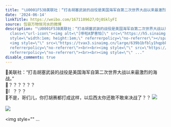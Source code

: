 ```yaml
---
title: "\U0001F53B美联社：“打击胡塞武装的战役是美国海军自第二次世界大战以来最激烈的海战。”\U0001F53B？？？？？？\U0001F53B[哆啦A梦害怕]？？？\U0001F53B不是，哥们儿，你打胡赛都打成..."
date: '2024-06-14'
linkTitle: https://weibo.com/1671109627/Oj0SklyFI
source: 包容万物恒河水的微博
description: "\U0001F53B美联社：“打击胡塞武装的战役是美国海军自第二次世界大战以来最激烈的海战。”<br>\U0001F53B？？？？？？<br>\U0001F53B<span
  class=\"url-icon\"><img alt=\"[哆啦A梦害怕]\" src=\"https://h5.sinaimg.cn/m/emoticon/icon/doraemon/dr_03haipa-32e9b53caf.png\"
  style=\"width:1em; height:1em;\" referrerpolicy=\"no-referrer\"></span>？？？<br>\U0001F53B不是，哥们儿，你打胡赛都打成这样，以后西太你还敢不敢来决战了？？
  <img style=\"\" src=\"https://tvax3.sinaimg.cn/large/639b1bfbly1hqpbkkavj9j20wd0xuaum.jpg\"
  referrerpolicy=\"no-referrer\"><br><br><img style=\"\" src=\"https://tvax1.sinaimg.cn/large/639b1bfbly1hqpbllaf9xj20nx0diwrz.jpg\"
  referrerpolicy=\"no-referrer\"><br><br><img style=\"\" ..."
disable_comments: true
---
```

🔻美联社：“打击胡塞武装的战役是美国海军自第二次世界大战以来最激烈的海战。”<br>🔻？？？？？？<br>🔻<span class="url-icon"><img alt="[哆啦A梦害怕]" src="https://h5.sinaimg.cn/m/emoticon/icon/doraemon/dr_03haipa-32e9b53caf.png" style="width:1em; height:1em;" referrerpolicy="no-referrer"></span>？？？<br>🔻不是，哥们儿，你打胡赛都打成这样，以后西太你还敢不敢来决战了？？ <img style="" src="https://tvax3.sinaimg.cn/large/639b1bfbly1hqpbkkavj9j20wd0xuaum.jpg" referrerpolicy="no-referrer"><br><br><img style="" src="https://tvax1.sinaimg.cn/large/639b1bfbly1hqpbllaf9xj20nx0diwrz.jpg" referrerpolicy="no-referrer"><br><br><img style="" ...